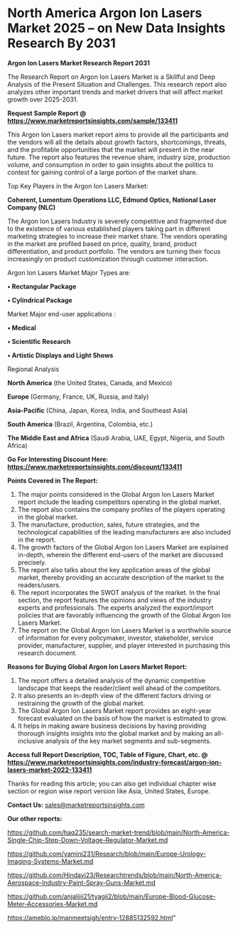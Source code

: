 # North America Argon Ion Lasers Market 2025 – on New Data Insights Research By 2031

<strong>Argon Ion Lasers Market Research Report 2031</strong>

The Research Report on Argon Ion Lasers Market is a Skillful and Deep Analysis of the Present Situation and Challenges. This research report also analyzes other important trends and market drivers that will affect market growth over 2025-2031.

<strong>Request Sample Report @ <a href=https://www.marketreportsinsights.com/sample/133411>https://www.marketreportsinsights.com/sample/133411</a></strong>

This Argon Ion Lasers market report aims to provide all the participants and the vendors will all the details about growth factors, shortcomings, threats, and the profitable opportunities that the market will present in the near future. The report also features the revenue share, industry size, production volume, and consumption in order to gain insights about the politics to contest for gaining control of a large portion of the market share.

Top Key Players in the Argon Ion Lasers Market:

<strong>Coherent, Lumentum Operations LLC, Edmund Optics, National Laser Company (NLC)</strong>

The Argon Ion Lasers Industry is severely competitive and fragmented due to the existence of various established players taking part in different marketing strategies to increase their market share. The vendors operating in the market are profiled based on price, quality, brand, product differentiation, and product portfolio. The vendors are turning their focus increasingly on product customization through customer interaction.

Argon Ion Lasers Market Major Types are:

<strong>• Rectangular Package

• Cylindrical Package</strong>

Market Major end-user applications :

<strong>• Medical

• Scientific Research

• Artistic Displays and Light Shows</strong>

Regional Analysis

</u><strong><b>North America</b></strong> (the United States, Canada, and Mexico)

<strong><b>Europe </b></strong>(Germany, France, UK, Russia, and Italy)

<strong><b>Asia-Pacific</b></strong> (China, Japan, Korea, India, and Southeast Asia)

<strong><b>South America</b></strong> (Brazil, Argentina, Colombia, etc.)

<strong><b>The Middle East and Africa</b></strong> (Saudi Arabia, UAE, Egypt, Nigeria, and South Africa)

<strong>Go For Interesting Discount Here: <a href=https://www.marketreportsinsights.com/discount/133411>https://www.marketreportsinsights.com/discount/133411</a></strong>

<strong>Points Covered in The Report:</strong>
<ol>
  <li>The major points considered in the Global Argon Ion Lasers Market report include the leading competitors operating in the global market.</li>
  <li>The report also contains the company profiles of the players operating in the global market.</li>
  <li>The manufacture, production, sales, future strategies, and the technological capabilities of the leading manufacturers are also included in the report.</li>
  <li>The growth factors of the Global Argon Ion Lasers Market are explained in-depth, wherein the different end-users of the market are discussed precisely.</li>
  <li>The report also talks about the key application areas of the global market, thereby providing an accurate description of the market to the readers/users.</li>
  <li>The report incorporates the SWOT analysis of the market. In the final section, the report features the opinions and views of the industry experts and professionals. The experts analyzed the export/import policies that are favorably influencing the growth of the Global Argon Ion Lasers Market.</li>
  <li>The report on the Global Argon Ion Lasers Market is a worthwhile source of information for every policymaker, investor, stakeholder, service provider, manufacturer, supplier, and player interested in purchasing this research document.</li>
</ol>
<strong>Reasons for Buying Global Argon Ion Lasers Market Report:</strong>

<ol>
  <li>The report offers a detailed analysis of the dynamic competitive landscape that keeps the reader/client well ahead of the competitors.</li>
  <li>It also presents an in-depth view of the different factors driving or restraining the growth of the global market.</li>
  <li>The Global Argon Ion Lasers Market report provides an eight-year forecast evaluated on the basis of how the market is estimated to grow.</li>
  <li>It helps in making aware business decisions by having providing thorough insights insights into the global market and by making an all-inclusive analysis of the key market segments and sub-segments.</li>
</ol>
<strong>Access full Report Description, TOC, Table of Figure, Chart, etc. @ <a href=https://www.marketreportsinsights.com/industry-forecast/argon-ion-lasers-market-2022-133411>https://www.marketreportsinsights.com/industry-forecast/argon-ion-lasers-market-2022-133411</a></strong>


Thanks for reading this article; you can also get individual chapter wise section or region wise report version like Asia, United States, Europe.

<strong>Contact Us:</strong>
sales@marketreportsinsights.com

<strong>Our other reports:</strong>

<a href=https://github.com/haq235/search-market-trend/blob/main/North-America-Single-Chip-Step-Down-Voltage-Regulator-Market.md>https://github.com/haq235/search-market-trend/blob/main/North-America-Single-Chip-Step-Down-Voltage-Regulator-Market.md</a>

<a href=https://github.com/yamini231/Research/blob/main/Europe-Urology-Imaging-Systems-Market.md>https://github.com/yamini231/Research/blob/main/Europe-Urology-Imaging-Systems-Market.md</a>

<a href=https://github.com/Hindavi23/Researchtrends/blob/main/North-America-Aerospace-Industry-Paint-Spray-Guns-Market.md>https://github.com/Hindavi23/Researchtrends/blob/main/North-America-Aerospace-Industry-Paint-Spray-Guns-Market.md</a>

<a href=https://github.com/anjaliiii21/tyagii2/blob/main/Europe-Blood-Glucose-Meter-Accessories-Market.md>https://github.com/anjaliiii21/tyagii2/blob/main/Europe-Blood-Glucose-Meter-Accessories-Market.md</a>

<a href=https://ameblo.jp/manmeetsigh/entry-12885132592.html>https://ameblo.jp/manmeetsigh/entry-12885132592.html</a>"
